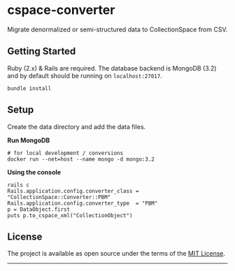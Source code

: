 cspace-converter
===

Migrate denormalized or semi-structured data to CollectionSpace from CSV.

Getting Started
---

Ruby (2.x) & Rails are required. The database backend is MongoDB (3.2) and by default should be running on `localhost:27017`.

```
bundle install
```

Setup
---

Create the data directory and add the data files.

**Run MongoDB**

```
# for local development / conversions
docker run --net=host --name mongo -d mongo:3.2
```

**Using the console**

```
rails c
Rails.application.config.converter_class = "CollectionSpace::Converter::PBM"
Rails.application.config.converter_type  = "PBM"
p = DataObject.first
puts p.to_cspace_xml("CollectionObject")
```

License
---

The project is available as open source under the terms of the [MIT License](http://opensource.org/licenses/MIT).

---